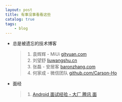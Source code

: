 ```yaml
---
layout: post
title: 有事没事看看这些
catalog: true
tags:
	- blog
---
```


* 总是被遗忘的技术博客

  > 1. 袁辉辉 - MiUi [gityuan.com](http://gityuan.com/)
  > 2. 刘望舒 [liuwangshu.cn](http://liuwangshu.cn/)
  > 3. 张磊 - 安居客 [baronzhang.com](https://BaronZ88.github.io)
  > 4. 何家成 - 微信团队 [github.com/Carson-Ho](https://blog.csdn.net/carson_ho) 
  
* 面经

  > 1. [Android 面试经验 - 大厂 腾讯 面](https://www.jianshu.com/p/80971ed644a2?utm_campaign=haruki&utm_content=note&utm_medium=reader_share&utm_source=qq)
